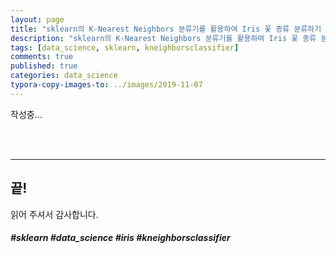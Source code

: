 ```yaml
---
layout: page
title: "sklearn의 K-Nearest Neighbors 분류기를 활용하여 Iris 꽃 종류 분류하기 (Classifier)"
description: "sklearn의 K-Nearest Neighbors 분류기를 활용하여 Iris 꽃 종류 분류하는 (Classifier)방법에 대하여 알아보겠습니다."
tags: [data_science, sklearn, kneighborsclassifier]
comments: true
published: true
categories: data_science
typora-copy-images-to: ../images/2019-11-07
---
```




작성중...





<br>

<br>



<hr>

## 끝!



읽어 주셔서 감사합니다.



##### #sklearn #data_science #iris #kneighborsclassifier



